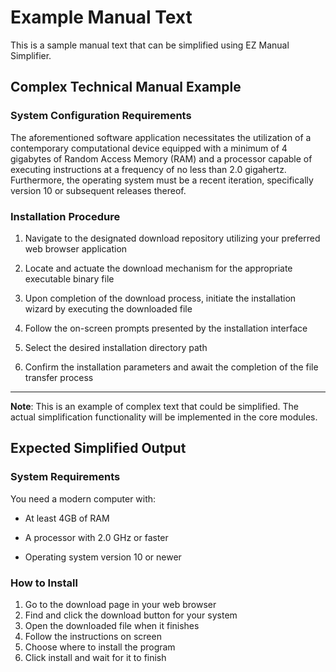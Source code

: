 ﻿# Example Manual Text

This is a sample manual text that can be simplified using EZ Manual Simplifier.

## Complex Technical Manual Example

### System Configuration Requirements

The aforementioned software application necessitates the utilization of a contemporary computational device equipped with a minimum of 4 gigabytes of Random Access Memory (RAM) and a processor capable of executing instructions at a frequency of no less than 2.0 gigahertz. Furthermore, the operating system must be a recent iteration, specifically version 10 or subsequent releases thereof.

### Installation Procedure

1. Navigate to the designated download repository utilizing your preferred web browser application

2. Locate and actuate the download mechanism for the appropriate executable binary file

3. Upon completion of the download process, initiate the installation wizard by executing the downloaded file

4. Follow the on-screen prompts presented by the installation interface

5. Select the desired installation directory path

6. Confirm the installation parameters and await the completion of the file transfer process

---

**Note**: This is an example of complex text that could be simplified. The actual simplification functionality will be implemented in the core modules.

## Expected Simplified Output

### System Requirements

You need a modern computer with:

- At least 4GB of RAM

- A processor with 2.0 GHz or faster

- Operating system version 10 or newer

### How to Install

1. Go to the download page in your web browser
2. Find and click the download button for your system
3. Open the downloaded file when it finishes
4. Follow the instructions on screen
5. Choose where to install the program
6. Click install and wait for it to finish

